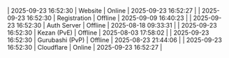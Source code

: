 | 2025-09-23 16:52:30 | Website | Online | 2025-09-23 16:52:27 |
| 2025-09-23 16:52:30 | Registration | Offline | 2025-09-09 16:40:23 |
| 2025-09-23 16:52:30 | Auth Server | Offline | 2025-08-18 09:33:31 |
| 2025-09-23 16:52:30 | Kezan (PvE) | Offline | 2025-08-03 17:58:02 |
| 2025-09-23 16:52:30 | Gurubashi (PvP) | Offline | 2025-08-23 21:44:06 |
| 2025-09-23 16:52:30 | Cloudflare | Online | 2025-09-23 16:52:27 |
